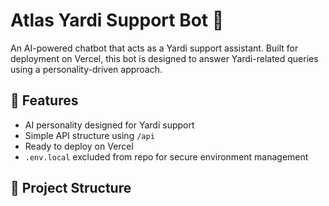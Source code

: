 # Atlas Yardi Support Bot 🤖

An AI-powered chatbot that acts as a Yardi support assistant. Built for deployment on Vercel, this bot is designed to answer Yardi-related queries using a personality-driven approach.

## 🧠 Features

- AI personality designed for Yardi support
- Simple API structure using `/api`
- Ready to deploy on Vercel
- `.env.local` excluded from repo for secure environment management

## 📁 Project Structure